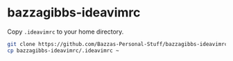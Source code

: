 # bazzagibbs-ideavimrc

Copy `.ideavimrc` to your home directory.

```bash
git clone https://github.com/Bazzas-Personal-Stuff/bazzagibbs-ideavimrc.git
cp bazzagibbs-ideavimrc/.ideavimrc ~
```

